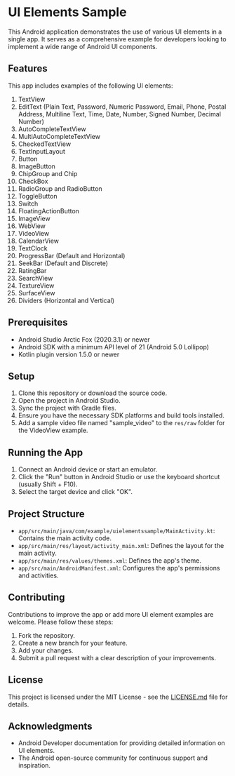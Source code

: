 # UI Elements Sample

This Android application demonstrates the use of various UI elements in a single app. It serves as a comprehensive example for developers looking to implement a wide range of Android UI components.

## Features

This app includes examples of the following UI elements:

1. TextView
2. EditText (Plain Text, Password, Numeric Password, Email, Phone, Postal Address, Multiline Text, Time, Date, Number, Signed Number, Decimal Number)
3. AutoCompleteTextView
4. MultiAutoCompleteTextView
5. CheckedTextView
6. TextInputLayout
7. Button
8. ImageButton
9. ChipGroup and Chip
10. CheckBox
11. RadioGroup and RadioButton
12. ToggleButton
13. Switch
14. FloatingActionButton
15. ImageView
16. WebView
17. VideoView
18. CalendarView
19. TextClock
20. ProgressBar (Default and Horizontal)
21. SeekBar (Default and Discrete)
22. RatingBar
23. SearchView
24. TextureView
25. SurfaceView
26. Dividers (Horizontal and Vertical)

## Prerequisites

- Android Studio Arctic Fox (2020.3.1) or newer
- Android SDK with a minimum API level of 21 (Android 5.0 Lollipop)
- Kotlin plugin version 1.5.0 or newer

## Setup

1. Clone this repository or download the source code.
2. Open the project in Android Studio.
3. Sync the project with Gradle files.
4. Ensure you have the necessary SDK platforms and build tools installed.
5. Add a sample video file named "sample_video" to the `res/raw` folder for the VideoView example.

## Running the App

1. Connect an Android device or start an emulator.
2. Click the "Run" button in Android Studio or use the keyboard shortcut (usually Shift + F10).
3. Select the target device and click "OK".

## Project Structure

- `app/src/main/java/com/example/uielementssample/MainActivity.kt`: Contains the main activity code.
- `app/src/main/res/layout/activity_main.xml`: Defines the layout for the main activity.
- `app/src/main/res/values/themes.xml`: Defines the app's theme.
- `app/src/main/AndroidManifest.xml`: Configures the app's permissions and activities.

## Contributing

Contributions to improve the app or add more UI element examples are welcome. Please follow these steps:

1. Fork the repository.
2. Create a new branch for your feature.
3. Add your changes.
4. Submit a pull request with a clear description of your improvements.

## License

This project is licensed under the MIT License - see the [LICENSE.md](LICENSE.md) file for details.

## Acknowledgments

- Android Developer documentation for providing detailed information on UI elements.
- The Android open-source community for continuous support and inspiration.

